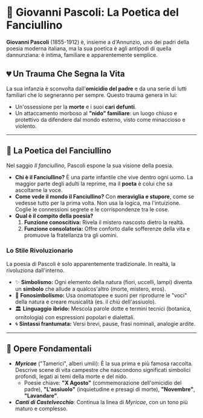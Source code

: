 # 🌾 Giovanni Pascoli: La Poetica del Fanciullino

**Giovanni Pascoli** (1855-1912) è, insieme a d'Annunzio, uno dei padri della poesia moderna italiana, ma la sua poetica è agli antipodi di quella dannunziana: è intima, familiare e apparentemente semplice.

## 💔 Un Trauma Che Segna la Vita

La sua infanzia è sconvolta dall'**omicidio del padre** e da una serie di lutti familiari che lo segneranno per sempre. Questo trauma genera in lui:
*   Un'ossessione per la **morte** e i suoi **cari defunti**.
*   Un attaccamento morboso al **"nido" familiare**: un luogo chiuso e protettivo da difendere dal mondo esterno, visto come minaccioso e violento.

---

## 🧒 La Poetica del Fanciullino

Nel saggio *Il fanciullino*, Pascoli espone la sua visione della poesia.
*   **Chi è il Fanciullino?** È una parte infantile che vive dentro ogni uomo. La maggior parte degli adulti la reprime, ma il **poeta** è colui che sa ascoltarne la voce.
*   **Come vede il mondo il Fanciullino?** Con **meraviglia e stupore**, come se vedesse tutto per la prima volta. Non usa la logica, ma l'intuizione. Coglie le connessioni segrete e le corrispondenze tra le cose.
*   **Qual è il compito della poesia?**
    1.   **Funzione conoscitiva:** Rivela il mistero nascosto dietro la realtà.
    2.   **Funzione consolatoria:** Offre conforto dalle sofferenze della vita e promuove la fratellanza tra gli uomini.

### Lo Stile Rivoluzionario
La poesia di Pascoli è solo apparentemente tradizionale. In realtà, la rivoluziona dall'interno.
*   ✨ **Simbolismo:** Ogni elemento della natura (fiori, uccelli, lampi) diventa un **simbolo** che allude a qualcos'altro (morte, mistero, eros).
*   🎵 **Fonosimbolismo:** Usa onomatopee e suoni per riprodurre le "voci" della natura e creare musicalità (es. il *chiù* dell'assiuolo).
*   🏛️ **Linguaggio ibrido:** Mescola parole dotte e termini tecnici (botanica, ornitologia) con espressioni popolari e dialettali.
*   🌀 **Sintassi frantumata:** Versi brevi, pause, frasi nominali, analogie ardite.

---

## 📖 Opere Fondamentali

*   ***Myricae*** ("Tamerici", alberi umili): È la sua prima e più famosa raccolta. Descrive scene di vita campestre che nascondono significati simbolici profondi, legati ai temi della morte e del nido.
    *   Poesie chiave: **"X Agosto"** (commemorazione dell'omicidio del padre), **"L'assiuolo"** (inquietudine e presagi di morte), **"Novembre"**, **"Lavandare"**.
*   ***Canti di Castelvecchio***: Continua la linea di *Myricae*, con un tono più maturo e complesso.
